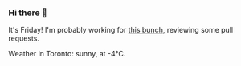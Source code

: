 ### Hi there :wave:

It's Friday! I'm probably working for [this bunch](https://github.com/kohofinancial), reviewing some pull requests.

Weather in Toronto: sunny, at -4°C.
